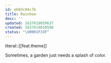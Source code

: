 ```yaml
---
id: eb03c04c7b
title: Rainbow
desc: ''
updated: 1637618059637
created: 1637618010598
status: "\U0001F33F"
---
```


literal::[[feat.theme]]


Sometimes, a garden just needs a splash of color.
